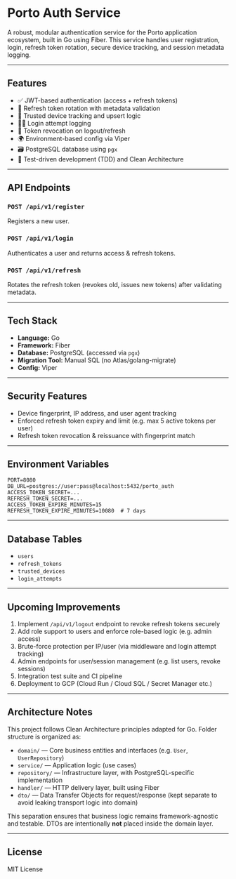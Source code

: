 # Porto Auth Service

A robust, modular authentication service for the Porto application ecosystem, built in Go using Fiber. This service handles user registration, login, refresh token rotation, secure device tracking, and session metadata logging.

---

## Features

- ✅ JWT-based authentication (access + refresh tokens)
- 🔁 Refresh token rotation with metadata validation
- 🧠 Trusted device tracking and upsert logic
- 🕵️‍♂️ Login attempt logging
- 🔐 Token revocation on logout/refresh
- 🌍 Environment-based config via Viper
- 🗃️ PostgreSQL database using `pgx`
- 🧪 Test-driven development (TDD) and Clean Architecture

---

## API Endpoints

### `POST /api/v1/register`
Registers a new user.

### `POST /api/v1/login`
Authenticates a user and returns access & refresh tokens.

### `POST /api/v1/refresh`
Rotates the refresh token (revokes old, issues new tokens) after validating metadata.

---

## Tech Stack
- **Language:** Go
- **Framework:** Fiber
- **Database:** PostgreSQL (accessed via `pgx`)
- **Migration Tool:** Manual SQL (no Atlas/golang-migrate)
- **Config:** Viper

---

## Security Features
- Device fingerprint, IP address, and user agent tracking
- Enforced refresh token expiry and limit (e.g. max 5 active tokens per user)
- Refresh token revocation & reissuance with fingerprint match

---

## Environment Variables
```
PORT=8080
DB_URL=postgres://user:pass@localhost:5432/porto_auth
ACCESS_TOKEN_SECRET=...
REFRESH_TOKEN_SECRET=...
ACCESS_TOKEN_EXPIRE_MINUTES=15
REFRESH_TOKEN_EXPIRE_MINUTES=10080  # 7 days
```

---

## Database Tables
- `users`
- `refresh_tokens`
- `trusted_devices`
- `login_attempts`

---

## Upcoming Improvements
1. Implement `/api/v1/logout` endpoint to revoke refresh tokens securely
2. Add role support to users and enforce role-based logic (e.g. admin access)
3. Brute-force protection per IP/user (via middleware and login attempt tracking)
4. Admin endpoints for user/session management (e.g. list users, revoke sessions)
5. Integration test suite and CI pipeline
6. Deployment to GCP (Cloud Run / Cloud SQL / Secret Manager etc.)

---

## Architecture Notes

This project follows Clean Architecture principles adapted for Go. Folder structure is organized as:

- `domain/` — Core business entities and interfaces (e.g. `User`, `UserRepository`)
- `service/` — Application logic (use cases)
- `repository/` — Infrastructure layer, with PostgreSQL-specific implementation
- `handler/` — HTTP delivery layer, built using Fiber
- `dto/` — Data Transfer Objects for request/response (kept separate to avoid leaking transport logic into domain)

This separation ensures that business logic remains framework-agnostic and testable. DTOs are intentionally **not** placed inside the domain layer.

---

## License
MIT License
